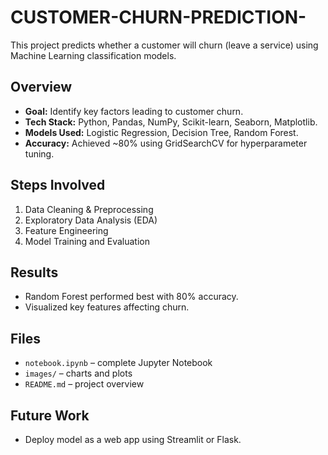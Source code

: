 # CUSTOMER-CHURN-PREDICTION-

This project predicts whether a customer will churn (leave a service) using Machine Learning classification models.

## Overview
- **Goal:** Identify key factors leading to customer churn.
- **Tech Stack:** Python, Pandas, NumPy, Scikit-learn, Seaborn, Matplotlib.
- **Models Used:** Logistic Regression, Decision Tree, Random Forest.
- **Accuracy:** Achieved ~80% using GridSearchCV for hyperparameter tuning.

##  Steps Involved
1. Data Cleaning & Preprocessing  
2. Exploratory Data Analysis (EDA)  
3. Feature Engineering  
4. Model Training and Evaluation  

## Results
- Random Forest performed best with 80% accuracy.
- Visualized key features affecting churn.

## Files
- `notebook.ipynb` – complete Jupyter Notebook
- `images/` – charts and plots
- `README.md` – project overview

## Future Work
- Deploy model as a web app using Streamlit or Flask.
